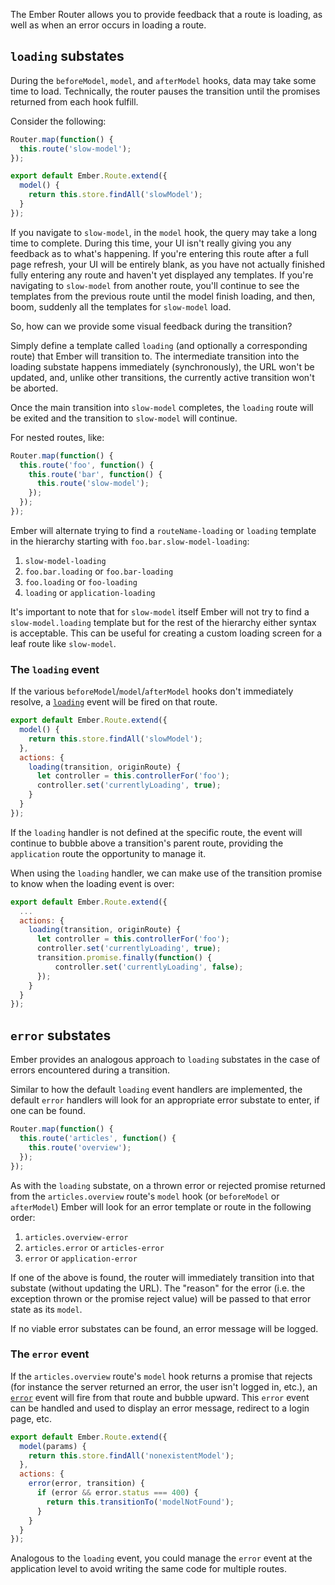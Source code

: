 The Ember Router allows you to provide feedback that a route is loading, as well
as when an error occurs in loading a route.

## `loading` substates

During the `beforeModel`, `model`, and `afterModel` hooks, data may take some
time to load. Technically, the router pauses the transition until the promises
returned from each hook fulfill.

Consider the following:

```app/router.js
Router.map(function() {
  this.route('slow-model');
});
```

```app/routes/slow-model.js
export default Ember.Route.extend({
  model() {
    return this.store.findAll('slowModel');
  }
});
```

If you navigate to `slow-model`, in the `model` hook,
the query may take a long time to complete.
During this time, your UI isn't really giving you any feedback as to
what's happening. If you're entering this route after a full page
refresh, your UI will be entirely blank, as you have not actually
finished fully entering any route and haven't yet displayed any
templates. If you're navigating to `slow-model` from another
route, you'll continue to see the templates from the previous route
until the model finish loading, and then, boom, suddenly all the
templates for `slow-model` load.

So, how can we provide some visual feedback during the transition?

Simply define a template called `loading` (and optionally a corresponding route)
that Ember will transition to. The
intermediate transition into the loading substate happens immediately
(synchronously), the URL won't be updated, and, unlike other transitions, the
currently active transition won't be aborted.

Once the main transition into `slow-model` completes, the `loading`
route will be exited and the transition to `slow-model` will continue.

For nested routes, like:

```app/router.js
Router.map(function() {
  this.route('foo', function() {
    this.route('bar', function() {
      this.route('slow-model');
    });
  });
});
```

Ember will alternate trying to find a `routeName-loading` or `loading` template
in the hierarchy starting with `foo.bar.slow-model-loading`:

1. `slow-model-loading`
2. `foo.bar.loading` or `foo.bar-loading`
3. `foo.loading` or `foo-loading`
4. `loading` or `application-loading`

It's important to note that for `slow-model` itself Ember will not try to find
a `slow-model.loading` template but for the rest of the hierarchy either
syntax is acceptable. This can be useful for creating a custom loading screen
for a leaf route like `slow-model`.

### The `loading` event

If the various `beforeModel`/`model`/`afterModel` hooks
don't immediately resolve, a [`loading`][1] event will be fired on that route.

[1]: http://emberjs.com/api/classes/Ember.Route.html#event_loading

```app/routes/foo-slow-model.js
export default Ember.Route.extend({
  model() {
    return this.store.findAll('slowModel');
  },
  actions: {
    loading(transition, originRoute) {
      let controller = this.controllerFor('foo');
      controller.set('currentlyLoading', true);
    }
  }
});
```

If the `loading` handler is not defined at the specific route,
the event will continue to bubble above a transition's parent
route, providing the `application` route the opportunity to manage it.

When using the `loading` handler, we can make use of the transition promise to know when the loading event is over:

```app/routes/foo-slow-model.js
export default Ember.Route.extend({
  ...
  actions: {
    loading(transition, originRoute) {
      let controller = this.controllerFor('foo');
      controller.set('currentlyLoading', true);
      transition.promise.finally(function() {
          controller.set('currentlyLoading', false);
      });
    }
  }
});
```

## `error` substates

Ember provides an analogous approach to `loading` substates in
the case of errors encountered during a transition.

Similar to how the default `loading` event handlers are implemented,
the default `error` handlers will look for an appropriate error substate to
enter, if one can be found.

```app/router.js
Router.map(function() {
  this.route('articles', function() {
    this.route('overview');
  });
});
```

As with the `loading` substate, on a thrown error or rejected promise returned
from the `articles.overview` route's `model` hook (or `beforeModel` or
`afterModel`) Ember will look for an error template or route in the following
order:

1. `articles.overview-error`
2. `articles.error` or `articles-error`
3. `error` or `application-error`

If one of the above is found, the router will immediately transition into
that substate (without updating the URL). The "reason" for the error
(i.e. the exception thrown or the promise reject value) will be passed
to that error state as its `model`.

If no viable error substates can be found, an error message will be
logged.

### The `error` event

If the `articles.overview` route's `model` hook returns a promise that rejects
(for instance the server returned an error, the user isn't logged in,
etc.), an [`error`][1] event will fire from that route and bubble upward.
This `error` event can be handled and used to display an error message,
redirect to a login page, etc.

[1]: http://emberjs.com/api/classes/Ember.Route.html#event_error

```app/routes/articles-overview.js
export default Ember.Route.extend({
  model(params) {
    return this.store.findAll('nonexistentModel');
  },
  actions: {
    error(error, transition) {
      if (error && error.status === 400) {
        return this.transitionTo('modelNotFound');
      }
    }
  }
});
```

Analogous to the `loading` event, you could manage the `error` event
at the application level to avoid writing the same code for multiple routes.
